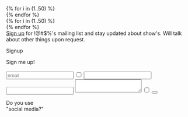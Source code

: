 <div id="stars-1" class="stars infinite">
	{% for i in (1..50) %}
		<div class="star"></div>
	{% endfor %}
</div>
<div id="stars-2" class="stars infinite">
	{% for i in (1..50) %}
		<div class="star"></div>
	{% endfor %}
</div>

<div class="signup"><a id="toggle-signup" href="#" onclick="event.preventDefault();$(this).next().toggleClass('active');">Sign up</a> for !@#$%'s mailing list and stay updated about show's. Will talk about other things upon request.
	<div id="signup-popup" class="popup windows">
		<div class="top">
			<p>Signup</p>
			<div class="close"></div>
		</div>
		Sign me up!<br><br>
		<form id="contact-form"
			  class="contact-form"
			  action="https://formspree.io/f/xqkgpllv"
			  method="POST">
			<input type="email" name="email" class="input" placeholder="email" onfocus="this.placeholder = ''" onblur="this.placeholder = 'email'" validate="email">
		    <input type="hidden" name="message" value="sign me up for emails">
		    <input type="checkbox" name="contact_me_by_fax_only" value="1" tabindex="-1" autocomplete="off" class="honey">
		    <input type="text" name="name_2" tabindex="-1" autocomplete="off" class="honey input">
		    <input type="email" name="email_2" tabindex="-1" autocomplete="off" class="honey input">
		    <textarea type="text" name="message_2" tabindex="-1" autocomplete="off" class="honey input"></textarea>
		    <input type="checkbox" name="contact_me_by_fax_only" value="1" autocomplete="off" class="honey input">
		    <button type="submit" class="contact-form-button btn" value="-_-"></button>
		    <p class="contact-form-status"></p>
		</form>
	</div>
</div>

<p>Do you use<br>"social media?"</p>
<div data-aos="fade-up" data-aos-anchor="#contact" class="socials">
  <a class="fab icon-discogs" href="https://www.discogs.com/artist/5747236-!"></a>
  <a class="fab icon-spotify" href="https://open.spotify.com/artist/3jEWgooop0xQIOMiC1zj1U"></a>
  <a class="fab icon-instagram" href="https://www.instagram.com/____expletive/"></a>
  <a class="fab icon-soundcloud" href="https://soundcloud.com/generalexpletive"></a>
</div>